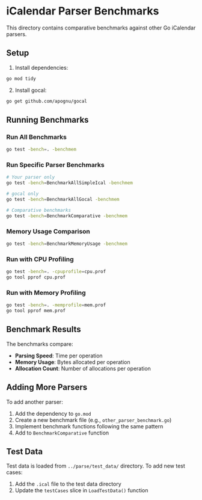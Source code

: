 # iCalendar Parser Benchmarks

This directory contains comparative benchmarks against other Go iCalendar parsers.

## Setup

1. Install dependencies:
```bash
go mod tidy
```

2. Install gocal:
```bash
go get github.com/apognu/gocal
```

## Running Benchmarks

### Run All Benchmarks
```bash
go test -bench=. -benchmem
```

### Run Specific Parser Benchmarks
```bash
# Your parser only
go test -bench=BenchmarkAllSimpleIcal -benchmem

# gocal only
go test -bench=BenchmarkAllGocal -benchmem

# Comparative benchmarks
go test -bench=BenchmarkComparative -benchmem
```

### Memory Usage Comparison
```bash
go test -bench=BenchmarkMemoryUsage -benchmem
```

### Run with CPU Profiling
```bash
go test -bench=. -cpuprofile=cpu.prof
go tool pprof cpu.prof
```

### Run with Memory Profiling
```bash
go test -bench=. -memprofile=mem.prof
go tool pprof mem.prof
```

## Benchmark Results

The benchmarks compare:
- **Parsing Speed**: Time per operation
- **Memory Usage**: Bytes allocated per operation
- **Allocation Count**: Number of allocations per operation

## Adding More Parsers

To add another parser:

1. Add the dependency to `go.mod`
2. Create a new benchmark file (e.g., `other_parser_benchmark.go`)
3. Implement benchmark functions following the same pattern
4. Add to `BenchmarkComparative` function

## Test Data

Test data is loaded from `../parse/test_data/` directory. To add new test cases:

1. Add the `.ical` file to the test data directory
2. Update the `testCases` slice in `LoadTestData()` function

